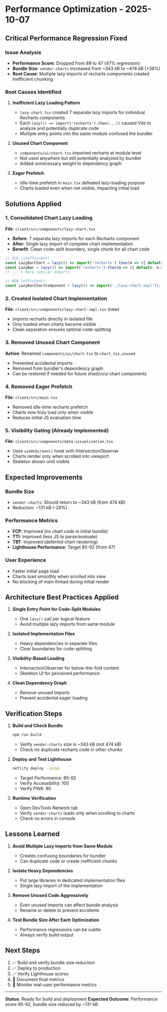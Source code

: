 # Performance Optimization - 2025-10-07

## Critical Performance Regression Fixed

### Issue Analysis
- **Performance Score**: Dropped from 89 to 47 (47% regression)
- **Bundle Size**: `vendor-charts` increased from ~343 kB to ~474 kB (+38%)
- **Root Cause**: Multiple lazy imports of recharts components created inefficient chunking

### Root Causes Identified

1. **Inefficient Lazy Loading Pattern**
   - `lazy-chart.tsx` created 7 separate lazy imports for individual Recharts components
   - Each `lazy(() => import('recharts').then(...))` caused Vite to analyze and potentially duplicate code
   - Multiple entry points into the same module confused the bundler

2. **Unused Chart Component**
   - `components/ui/chart.tsx` imported recharts at module level
   - Not used anywhere but still potentially analyzed by bundler
   - Added unnecessary weight to dependency graph

3. **Eager Prefetch**
   - Idle-time prefetch in `main.tsx` defeated lazy-loading purpose
   - Charts loaded even when not visible, impacting initial load

## Solutions Applied

### 1. Consolidated Chart Lazy Loading
**File**: `client/src/components/lazy-chart.tsx`
- **Before**: 7 separate lazy imports for each Recharts component
- **After**: Single lazy import of complete chart implementation
- **Benefit**: Clean code-split boundary, single chunk for all chart code

```typescript
// OLD (inefficient)
const LazyBarChart = lazy(() => import('recharts').then(m => ({ default: m.BarChart })));
const LazyBar = lazy(() => import('recharts').then(m => ({ default: m.Bar })));
// ... 5 more similar imports

// NEW (efficient)
const LazyBarChartComponent = lazy(() => import('./lazy-chart-impl'));
```

### 2. Created Isolated Chart Implementation
**File**: `client/src/components/lazy-chart-impl.tsx` (new)
- Imports recharts directly in isolated file
- Only loaded when charts become visible
- Clean separation ensures optimal code-splitting

### 3. Removed Unused Chart Component
**Action**: Renamed `components/ui/chart.tsx` to `chart.tsx.unused`
- Prevented accidental imports
- Removed from bundler's dependency graph
- Can be restored if needed for future shadcn/ui chart components

### 4. Removed Eager Prefetch
**File**: `client/src/main.tsx`
- Removed idle-time recharts prefetch
- Charts now truly load only when visible
- Reduces initial JS evaluation time

### 5. Visibility Gating (Already Implemented)
**File**: `client/src/components/data-visualization.tsx`
- Uses `useOnScreen()` hook with IntersectionObserver
- Charts render only when scrolled into viewport
- Skeleton shown until visible

## Expected Improvements

### Bundle Size
- `vendor-charts`: Should return to ~343 kB (from 474 kB)
- Reduction: ~131 kB (-28%)

### Performance Metrics
- **FCP**: Improved (no chart code in initial bundle)
- **TTI**: Improved (less JS to parse/evaluate)
- **TBT**: Improved (deferred chart rendering)
- **Lighthouse Performance**: Target 85-92 (from 47)

### User Experience
- Faster initial page load
- Charts load smoothly when scrolled into view
- No blocking of main thread during initial render

## Architecture Best Practices Applied

1. **Single Entry Point for Code-Split Modules**
   - One `lazy()` call per logical feature
   - Avoid multiple lazy imports from same module

2. **Isolated Implementation Files**
   - Heavy dependencies in separate files
   - Clear boundaries for code-splitting

3. **Visibility-Based Loading**
   - IntersectionObserver for below-the-fold content
   - Skeleton UI for perceived performance

4. **Clean Dependency Graph**
   - Remove unused imports
   - Prevent accidental eager loading

## Verification Steps

1. **Build and Check Bundle**
   ```bash
   npm run build
   ```
   - Verify `vendor-charts` size is ~343 kB (not 474 kB)
   - Check no duplicate recharts code in other chunks

2. **Deploy and Test Lighthouse**
   ```bash
   netlify deploy --prod
   ```
   - Target Performance: 85-92
   - Verify Accessibility: 100
   - Verify PWA: 90

3. **Runtime Verification**
   - Open DevTools Network tab
   - Verify `vendor-charts` loads only when scrolling to charts
   - Check no errors in console

## Lessons Learned

1. **Avoid Multiple Lazy Imports from Same Module**
   - Creates confusing boundaries for bundler
   - Can duplicate code or create inefficient chunks

2. **Isolate Heavy Dependencies**
   - Put large libraries in dedicated implementation files
   - Single lazy import of the implementation

3. **Remove Unused Code Aggressively**
   - Even unused imports can affect bundle analysis
   - Rename or delete to prevent accidents

4. **Test Bundle Size After Each Optimization**
   - Performance regressions can be subtle
   - Always verify build output

## Next Steps

1. ✅ Build and verify bundle size reduction
2. ✅ Deploy to production
3. ✅ Verify Lighthouse scores
4. 📝 Document final metrics
5. 🎯 Monitor real-user performance metrics

---

**Status**: Ready for build and deployment
**Expected Outcome**: Performance score 85-92, bundle size reduced by ~131 kB
